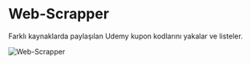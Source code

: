 # Web-Scrapper

Farklı kaynaklarda paylaşılan Udemy kupon kodlarını yakalar ve listeler.

![Web-Scrapper](https://user-images.githubusercontent.com/2975175/97086802-36491d00-162e-11eb-8787-b65b6251135d.JPG)
